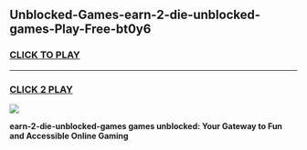 
## Unblocked-Games-earn-2-die-unblocked-games-Play-Free-bt0y6
<h3>
<a href="https://premium76.site?title=earn-2-die-unblocked-games&ref=20A">CLICK TO PLAY</a></h3>
<hr>

<h3>
<a href="https://premium76.site?title=earn-2-die-unblocked-games&ref=20A">CLICK 2 PLAY</a>
  
</h3>

<a href="https://premium76.site?title=earn-2-die-unblocked-games&ref=20A"><img src="https://clearcache.store/games.png"></a>


**earn-2-die-unblocked-games games unblocked: Your Gateway to Fun and Accessible Online Gaming**
